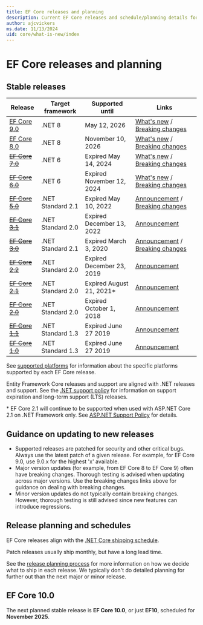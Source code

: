 ```yaml
---
title: EF Core releases and planning
description: Current EF Core releases and schedule/planning details for future releases
author: ajcvickers
ms.date: 11/13/2024
uid: core/what-is-new/index
---
```


# EF Core releases and planning

## Stable releases

| Release                                                                                | Target framework  | Supported until           | Links                                                                                                                                                                                  |
|----------------------------------------------------------------------------------------|-------------------|---------------------------|----------------------------------------------------------------------------------------------------------------------------------------------------------------------------------------|
| [EF Core 9.0](https://www.nuget.org/packages/Microsoft.EntityFrameworkCore)            | .NET 8            | May 12, 2026              | [What's new](xref:core/what-is-new/ef-core-9.0/whatsnew) / [Breaking changes](xref:core/what-is-new/ef-core-9.0/breaking-changes)                                                      |
| [EF Core 8.0](https://www.nuget.org/packages/Microsoft.EntityFrameworkCore)            | .NET 8            | November 10, 2026         | [What's new](xref:core/what-is-new/ef-core-8.0/whatsnew) / [Breaking changes](xref:core/what-is-new/ef-core-8.0/breaking-changes)                                                      |
| ~~[EF Core 7.0](https://www.nuget.org/packages/Microsoft.EntityFrameworkCore/7.0.0)~~  | .NET 6            | Expired May 14, 2024      | [What's new](xref:core/what-is-new/ef-core-7.0/whatsnew) / [Breaking changes](xref:core/what-is-new/ef-core-7.0/breaking-changes)                                                      |
| ~~[EF Core 6.0](https://www.nuget.org/packages/Microsoft.EntityFrameworkCore/6.0.0)~~  | .NET 6            | Expired November 12, 2024 | [What's new](xref:core/what-is-new/ef-core-6.0/whatsnew) / [Breaking changes](xref:core/what-is-new/ef-core-6.0/breaking-changes)                                                      |
| ~~[EF Core 5.0](https://www.nuget.org/packages/Microsoft.EntityFrameworkCore/5.0.17)~~ | .NET Standard 2.1 | Expired May 10, 2022      | [Announcement](https://devblogs.microsoft.com/dotnet/announcing-the-release-of-ef-core-5-0/) / [Breaking changes](xref:core/what-is-new/ef-core-5.0/breaking-changes)                  |
| ~~[EF Core 3.1](https://www.nuget.org/packages/Microsoft.EntityFrameworkCore/3.1.31)~~ | .NET Standard 2.0 | Expired December 13, 2022 | [Announcement](https://devblogs.microsoft.com/dotnet/announcing-entity-framework-core-3-1-and-entity-framework-6-4/)                                                                   |
| ~~[EF Core 3.0](https://www.nuget.org/packages/Microsoft.EntityFrameworkCore/3.0.3)~~  | .NET Standard 2.1 | Expired March 3, 2020     | [Announcement](https://devblogs.microsoft.com/dotnet/announcing-ef-core-3-0-and-ef-6-3-general-availability/) / [Breaking changes](xref:core/what-is-new/ef-core-3.x/breaking-changes) |
| ~~[EF Core 2.2](https://www.nuget.org/packages/Microsoft.EntityFrameworkCore/2.2.6)~~  | .NET Standard 2.0 | Expired December 23, 2019 | [Announcement](https://devblogs.microsoft.com/dotnet/announcing-entity-framework-core-2-2/)                                                                                            |
| ~~[EF Core 2.1](https://www.nuget.org/packages/Microsoft.EntityFrameworkCore/2.1.14)~~ | .NET Standard 2.0 | Expired August 21, 2021*  | [Announcement](https://devblogs.microsoft.com/dotnet/announcing-entity-framework-core-2-1/)                                                                                            |
| ~~[EF Core 2.0](https://www.nuget.org/packages/Microsoft.EntityFrameworkCore/2.0.3)~~  | .NET Standard 2.0 | Expired October 1, 2018   | [Announcement](https://devblogs.microsoft.com/dotnet/announcing-entity-framework-core-2-0/)                                                                                            |
| ~~[EF Core 1.1](https://www.nuget.org/packages/Microsoft.EntityFrameworkCore/1.1.6)~~  | .NET Standard 1.3 | Expired June 27 2019      | [Announcement](https://devblogs.microsoft.com/dotnet/announcing-entity-framework-core-1-1/)                                                                                            |
| ~~[EF Core 1.0](https://www.nuget.org/packages/Microsoft.EntityFrameworkCore/1.0.6)~~  | .NET Standard 1.3 | Expired June 27 2019      | [Announcement](https://devblogs.microsoft.com/dotnet/entity-framework-core-1-0-0-available/)                                                                                           |

See [supported platforms](xref:core/miscellaneous/platforms) for information about the specific platforms supported by each EF Core release.

Entity Framework Core releases and support are aligned with .NET releases and support. See the [.NET support policy](https://dotnet.microsoft.com/platform/support/policy/dotnet-core) for information on support expiration and long-term support (LTS) releases.

\* EF Core 2.1 will continue to be supported when used with ASP.NET Core 2.1 on .NET Framework only. See [ASP.NET Support Policy](https://dotnet.microsoft.com/platform/support/policy/aspnet) for details.

## Guidance on updating to new releases

* Supported releases are patched for security and other critical bugs. Always use the latest patch of a given release. For example, for EF Core 9.0, use 9.0.x for the highest 'x' available.
* Major version updates (for example, from EF Core 8 to EF Core 9) often have breaking changes. Thorough testing is advised when updating across major versions. Use the breaking changes links above for guidance on dealing with breaking changes.
* Minor version updates do not typically contain breaking changes. However, thorough testing is still advised since new features can introduce regressions.

## Release planning and schedules

EF Core releases align with the [.NET Core shipping schedule](https://github.com/dotnet/core/blob/main/roadmap.md).

Patch releases usually ship monthly, but have a long lead time.

See the [release planning process](xref:core/what-is-new/release-planning) for more information on how we decide what to ship in each release. We typically don't do detailed planning for further out than the next major or minor release.

## EF Core 10.0

The next planned stable release is **EF Core 10.0**, or just **EF10**, scheduled for **November 2025**.
